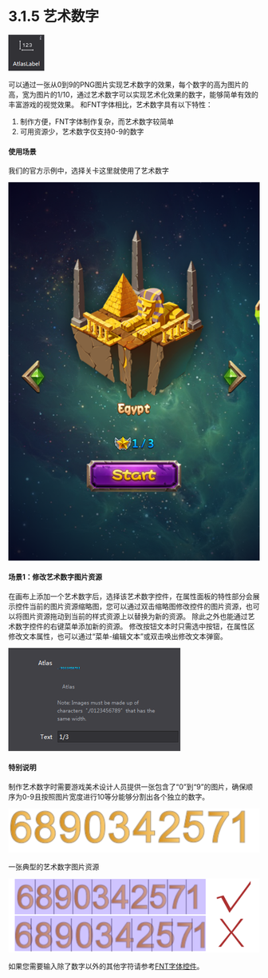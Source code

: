# 3.1.5 艺术数字

 
![image](res/image075.png)

可以通过一张从0到9的PNG图片实现艺术数字的效果，每个数字的高为图片的高，宽为图片的1/10，通过艺术数字可以实现艺术化效果的数字，能够简单有效的丰富游戏的视觉效果。
和FNT字体相比，艺术数字具有以下特性：

1.	制作方便，FNT字体制作复杂，而艺术数字较简单
2.	可用资源少，艺术数字仅支持0-9的数字

#### 使用场景
我们的官方示例中，选择关卡这里就使用了艺术数字
  
![image](res/image076.png)

#### 场景1：修改艺术数字图片资源
在画布上添加一个艺术数字后，选择该艺术数字控件，在属性面板的特性部分会展示控件当前的图片资源缩略图，您可以通过双击缩略图修改控件的图片资源，也可以将图片资源拖动到当前的样式资源上以替换为新的资源。
除此之外也能通过艺术数字控件的右键菜单添加新的资源。
修改按钮文本时只需选中按钮，在属性区修改文本属性，也可以通过“菜单-编辑文本”或双击唤出修改文本弹窗。
  
![image](res/image077.png)

#### 特别说明
制作艺术数字时需要游戏美术设计人员提供一张包含了“0”到“9”的图片，确保顺序为0-9且按照图片宽度进行10等分能够分割出各个独立的数字。
 
![image](res/image078.png)

一张典型的艺术数字图片资源


![image](res/image079.png)
 

如果您需要输入除了数字以外的其他字符请参考[FNT字体控件](../bitmaplabel/zh.md)。
